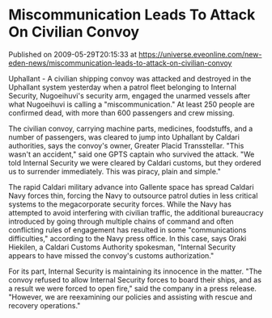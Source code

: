# Miscommunication Leads To Attack On Civilian Convoy
Published on 2009-05-29T20:15:33 at https://universe.eveonline.com/new-eden-news/miscommunication-leads-to-attack-on-civilian-convoy

Uphallant - A civilian shipping convoy was attacked and destroyed in the Uphallant system yesterday when a patrol fleet belonging to Internal Security, Nugoeihuvi's security arm, engaged the unarmed vessels after what Nugoeihuvi is calling a "miscommunication." At least 250 people are confirmed dead, with more than 600 passengers and crew missing.

The civilian convoy, carrying machine parts, medicines, foodstuffs, and a number of passengers, was cleared to jump into Uphallant by Caldari authorities, says the convoy's owner, Greater Placid Transstellar. "This wasn't an accident," said one GPTS captain who survived the attack. "We told Internal Security we were cleared by Caldari customs, but they ordered us to surrender immediately. This was piracy, plain and simple."

The rapid Caldari military advance into Gallente space has spread Caldari Navy forces thin, forcing the Navy to outsource patrol duties in less critical systems to the megacorporate security forces. While the Navy has attempted to avoid interfering with civilian traffic, the additional bureaucracy introduced by going through multiple chains of command and often conflicting rules of engagement has resulted in some "communications difficulties," according to the Navy press office. In this case, says Oraki Hiekilen, a Caldari Customs Authority spokesman, "Internal Security appears to have missed the convoy's customs authorization."

For its part, Internal Security is maintaining its innocence in the matter. "The convoy refused to allow Internal Security forces to board their ships, and as a result we were forced to open fire," said the company in a press release. "However, we are reexamining our policies and assisting with rescue and recovery operations."
